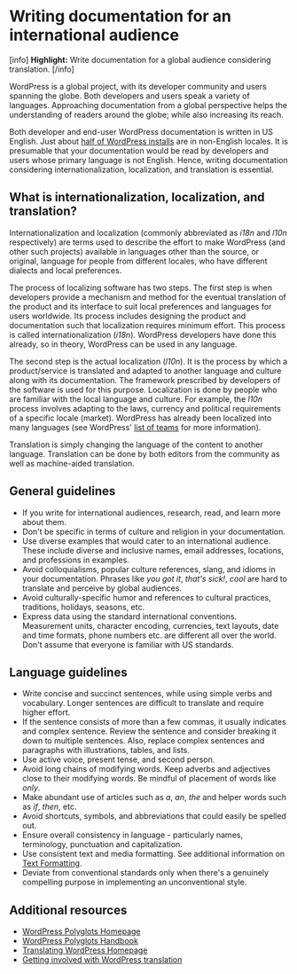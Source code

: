 # Writing documentation for an international audience

[info] **Highlight:** Write documentation for a global audience considering translation. [/info]  

WordPress is a global project, with its developer community and users spanning the globe. Both developers and users speak a variety of languages. Approaching documentation from a global perspective helps the understanding of readers around the globe; while also increasing its reach.

Both developer and end-user WordPress documentation is written in US English. Just about [half of WordPress installs](https://wordpress.org/about/stats/) are in non-English locales. It is presumable that your documentation would be read by developers and users whose primary language is not English. Hence, writing documentation considering internationalization, localization, and translation is essential.

## What is internationalization, localization, and translation?

Internationalization and localization (commonly abbreviated as *i18n* and *l10n* respectively) are terms used to describe the effort to make WordPress (and other such projects) available in languages other than the source, or original, language for people from different locales, who have different dialects and local preferences.

The process of localizing software has two steps. The first step is when developers provide a mechanism and method for the eventual translation of the product and its interface to suit local preferences and languages for users worldwide. Its process includes designing the product and documentation such that localization requires minimum effort. This process is called internationalization (*i18n*). WordPress developers have done this already, so in theory, WordPress can be used in any language.

The second step is the actual localization (*l10n*). It is the process by which a product/service is translated and adapted to another language and culture along with its documentation. The framework prescribed by developers of the software is used for this purpose. Localization is done by people who are familiar with the local language and culture. For example, the *l10n* process involves adapting to the laws, currency and political requirements of a specific locale (market). WordPress has already been localized into many languages (see WordPress' [list of teams](https://make.wordpress.org/polyglots/teams/) for more information).

Translation is simply changing the language of the content to another language. Translation can be done by both editors from the community as well as machine-aided translation.

## General guidelines

- If you write for international audiences, research, read, and learn more about them.
- Don't be specific in terms of culture and religion in your documentation.
- Use diverse examples that would cater to an international audience. These include diverse and inclusive names, email addresses, locations, and professions in examples.
- Avoid colloquialisms, popular culture references, slang, and idioms in your documentation. Phrases like *you got it*, *that's sick!*, *cool* are hard to translate and perceive by global audiences.
- Avoid culturally-specific humor and references to cultural practices, traditions, holidays, seasons, etc.
- Express data using the standard international conventions. Measurement units, character encoding, currencies, text layouts, date and time formats, phone numbers etc. are different all over the world. Don't assume that everyone is familiar with US standards.

## Language guidelines

- Write concise and succinct sentences, while using simple verbs and vocabulary. Longer sentences are difficult to translate and require higher effort.
- If the sentence consists of more than a few commas, it usually indicates and complex sentence. Review the sentence and consider breaking it down to multiple sentences. Also, replace complex sentences and paragraphs with illustrations, tables, and lists.
- Use active voice, present tense, and second person.
- Avoid long chains of modifying words. Keep adverbs and adjectives close to their modifying words. Be mindful of placement of words like *only*.
- Make abundant use of articles such as *a*, *an*, *the* and helper words such as *if*, *then*, etc.
- Avoid shortcuts, symbols, and abbreviations that could easily be spelled out.
- Ensure overall consistency in language - particularly names, terminology, punctuation and capitalization.
- Use consistent text and media formatting. See additional information on [Text Formatting]().
- Deviate from conventional standards only when there's a genuinely compelling purpose in implementing an unconventional style.

## Additional resources

- [WordPress Polyglots Homepage](https://make.wordpress.org/polyglots/)  
- [WordPress Polyglots Handbook](https://make.wordpress.org/polyglots/handbook/)  
- [Translating WordPress Homepage](http://translate.wordpress.org/)  
- [Getting involved with WordPress translation](https://make.wordpress.org/polyglots/handbook/about/get-involved/first-steps/)  
